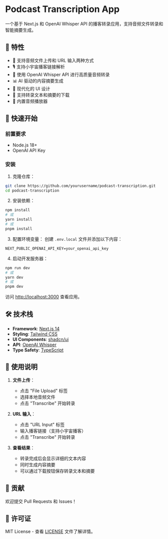 # Podcast Transcription App

一个基于 Next.js 和 OpenAI Whisper API 的播客转录应用，支持音频文件转录和智能摘要生成。

## 🌟 特性

- 🎯 支持音频文件上传和 URL 输入两种方式
- 🎙️ 支持小宇宙播客链接解析
- 📝 使用 OpenAI Whisper API 进行高质量音频转录
- 📊 AI 驱动的内容摘要生成
- 🎨 现代化的 UI 设计
- 💾 支持转录文本和摘要的下载
- 🎵 内置音频播放器

## 🚀 快速开始

### 前置要求

- Node.js 18+ 
- OpenAI API Key

### 安装

1. 克隆仓库：
```bash
git clone https://github.com/yourusername/podcast-transcription.git
cd podcast-transcription
```

2. 安装依赖：
```bash
npm install
# 或
yarn install
# 或
pnpm install
```

3. 配置环境变量：
创建 `.env.local` 文件并添加以下内容：
```env
NEXT_PUBLIC_OPENAI_API_KEY=your_openai_api_key
```

4. 启动开发服务器：
```bash
npm run dev
# 或
yarn dev
# 或
pnpm dev
```

访问 [http://localhost:3000](http://localhost:3000) 查看应用。

## 🛠️ 技术栈

- **Framework**: [Next.js 14](https://nextjs.org/)
- **Styling**: [Tailwind CSS](https://tailwindcss.com/)
- **UI Components**: [shadcn/ui](https://ui.shadcn.com/)
- **API**: [OpenAI Whisper](https://platform.openai.com/docs/guides/speech-to-text)
- **Type Safety**: [TypeScript](https://www.typescriptlang.org/)

## 📝 使用说明

1. **文件上传**：
   - 点击 "File Upload" 标签
   - 选择本地音频文件
   - 点击 "Transcribe" 开始转录

2. **URL 输入**：
   - 点击 "URL Input" 标签
   - 输入播客链接（支持小宇宙播客）
   - 点击 "Transcribe" 开始转录

3. **查看结果**：
   - 转录完成后会显示详细的文本内容
   - 同时生成内容摘要
   - 可以通过下载按钮保存转录文本和摘要

## 🤝 贡献

欢迎提交 Pull Requests 和 Issues！

## 📄 许可证

MIT License - 查看 [LICENSE](LICENSE) 文件了解详情。
